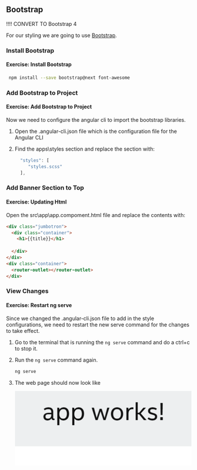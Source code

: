 ## Bootstrap

!!!! CONVERT TO Bootstrap 4

For our styling we are going to use [Bootstrap](https://getbootstrap.com/).

### Install Bootstrap

<h4 class="exercise-start">
    <b>Exercise</b>: Install Bootstrap
</h4>

```bash
 npm install --save bootstrap@next font-awesome
 ```

<div class="exercise-end"></div>

### Add Bootstrap to Project

<h4 class="exercise-start">
    <b>Exercise</b>: Add  Bootstrap to Project
</h4>


Now we need to configure the angular cli to import the bootstrap libraries.  

1. Open the .angular-cli.json file which is the configuration file for the Angular CLI
1. Find the apps\styles section and replace the section with:  

    ```TypeScript
      "styles": [
         "styles.scss"
      ],
    ```

<div class="exercise-end"></div>

### Add Banner Section to Top

<h4 class="exercise-start">
    <b>Exercise</b>: Updating Html
</h4>

Open the src\app\app.compoment.html file and replace the contents with:

```html
<div class="jumbotron">
  <div class="container">
    <h1>{{title}}</h1>

  </div>
</div>
<div class="container">
  <router-outlet></router-outlet>
</div>
```

<div class="exercise-end"></div>

### View Changes


<h4 class="exercise-start">
    <b>Exercise</b>: Restart ng serve
</h4>

Since we changed the .angular-cli.json file to add in the style configurations, we need to restart the new serve command for the changes to take effect.  

1. Go to the terminal that is running the `ng serve` command and do a ctrl+c to stop it.
1. Run the `ng serve` command again.

    ```bash
    ng serve
    ```

1. The web page should now look like

    ![App Works with Bootstrap](images/app-works-mlaf.png)

<div class="exercise-end"></div>
